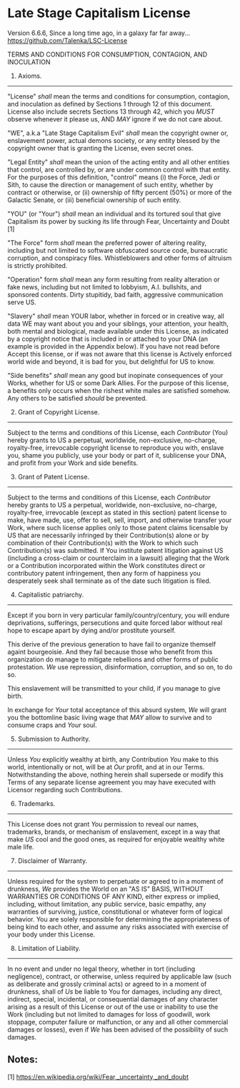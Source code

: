 Late Stage Capitalism License
=============================
Version 6.6.6, Since a long time ago, in a galaxy far far away...
https://github.com/Talenka/LSC-License

TERMS AND CONDITIONS FOR CONSUMPTION, CONTAGION, AND INOCULATION

1. Axioms.
----------

"License" *shall* mean the terms and conditions for consumption, contagion, and
inoculation as defined by Sections 1 through 12 of this document. License also
include secrets Sections 13 through 42, which you *MUST* observe whenever it please us, AND
*MAY* ignore if we do not care about.

"WE", a.k.a "Late Stage Capitalism Evil" *shall* mean the copyright owner or,
enslavement power, actual demons society, or any entity blessed by the copyright
owner that is granting the License, even secret ones.

"Legal Entity" *shall* mean the union of the acting entity and all other
entities that control, are controlled by, or are under common control with that
entity. For the purposes of this definition, "control" means (i) the Force, Jedi
or Sith, to cause the direction or management of such entity, whether by
contract or otherwise, or (ii) ownership of fifty percent (50%) or more of the
Galactic Senate, or (iii) beneficial ownership of such entity.

"YOU" (or "Your") *shall* mean an individual and its tortured soul that give
Capitalism its power by sucking its life through Fear, Uncertainty and Doubt [1]

"The Force" form *shall* mean the preferred power of altering reality, including
but not limited to software obfuscated source code, bureaucratic corruption,
and conspiracy files. Whistleblowers and other forms of altruism is strictly
prohibited.

"Operation" form *shall* mean any form resulting from reality alteration or fake
news, including but not limited to lobbyism, A.I. bullshits, and sponsored
contents. Dirty stupitidy, bad faith, aggressive communication serve US.

"Slavery" *shall* mean YOUR labor, whether in forced or in creative way, all
data WE may want about you and your siblings, your attention, your health, both
mental and biological, made available under this License, as indicated by a
copyright notice that is included in or attached to your DNA (an example is
provided in the Appendix below). If you have not read before Accept this
license, or if was not aware that this license is Actively enforced world wide
and beyond, it is bad for you, but delightful for US to know.

"Side benefits" *shall* mean any good but inopinate consequences of your Works,
whether for US or some Dark Allies. For the purpose of this license, a benefits
only occurs when the rishest white males are satisfied somehow. Any others to be
satisfied *should* be prevented.

2. Grant of Copyright License.
------------------------------

Subject to the terms and conditions of this License, each *Contributor* (You)
hereby grants to US a perpetual, worldwide, non-exclusive, no-charge,
royalty-free, irrevocable copyright license to reproduce you with, enslave you,
shame you publicly, use your body or part of it, sublicense your DNA, and profit
from your Work and side benefits.

3. Grant of Patent License.
---------------------------
Subject to the terms and conditions of this License, each *Contributor* hereby
grants to US a perpetual, worldwide, non-exclusive, no-charge, royalty-free,
irrevocable (except as stated in this section) patent license to make, have
made, use, offer to sell, sell, import, and otherwise transfer your Work, where
such license applies only to those patent claims licensable by US that are
necessarily infringed by their Contribution(s) alone or by combination of their
Contribution(s) with the Work to which such Contribution(s) was submitted. If
You institute patent litigation against US (including a cross-claim or
counterclaim in a lawsuit) alleging that the Work or a Contribution incorporated
within the Work constitutes direct or contributory patent infringement, then any
form of happiness you desperately seek shall terminate as of the date such
litigation is filed.

4. Capitalistic patriarchy.
---------------------------
Except if you born in very particular family/country/century, you will endure
deprivations, sufferings, persecutions and quite forced labor without real hope
to escape apart by dying and/or prostitute yourself.

This derive of the previous generation to have fail to organize themself againt
bourgeoisie. And they fail because those who benefit from this organization do
manage to mitigate rebellions and other forms of public protestation. *We* use
repression, disinformation, corruption, and so on, to do so.

This enslavement will be transmitted to your child, if you manage to give birth.

In exchange for *Your* total acceptance of this absurd system, *We* will grant
you the bottomline basic living wage that *MAY* allow to survive and to consume
craps and *Your* soul.

5. Submission to Authority.
---------------------------
Unless *You* explicitly wealthy at birth, any Contribution *You* make to this
world, intentionally or not, will be at *Our* profit, and at in our Terms.
Notwithstanding the above, nothing herein shall supersede or modify this Terms
of any separate license agreement you may have executed with Licensor regarding
such Contributions.

6. Trademarks.
--------------
This License does not grant *You* permission to reveal our names, trademarks,
brands, or mechanism of enslavement, except in a way that make *US* cool and the
good ones, as required for enjoyable wealthy white male life.

7. Disclaimer of Warranty.
--------------------------
Unless required for the system to perpetuate or agreed to in a moment of
drunkness, *We* provides the World on an "AS IS" BASIS, WITHOUT WARRANTIES OR
CONDITIONS OF ANY KIND, either express or implied, including, without
limitation, any public service, basic empathy, any warranties of surviving,
justice, constitutional or whatever form of logical behavior. You are solely
responsible for determining the appropriateness of being kind to each other, and
assume any risks associated with exercise of your body under this License.

8. Limitation of Liability.
---------------------------
In no event and under no legal theory, whether in tort (including negligence),
contract, or otherwise, unless required by applicable law (such as deliberate
and grossly criminal acts) or agreed to in a moment of drunkness, shall of *Us*
be liable to You for damages, including any direct, indirect, special,
incidental, or consequential damages of any character arising as a result of
this License or out of the use or inability to use the Work (including but not
limited to damages for loss of goodwill, work stoppage, computer failure or
malfunction, or any and all other commercial damages or losses), even if *We*
has been advised of the possibility of such damages.

Notes:
------
[1] https://en.wikipedia.org/wiki/Fear,_uncertainty,_and_doubt